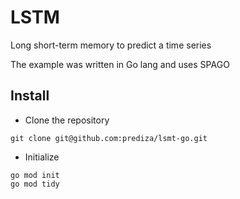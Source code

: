 # LSTM

Long short-term memory to predict a time series

The example was written in Go lang and uses SPAGO

## Install

- Clone the repository
```console
git clone git@github.com:prediza/lsmt-go.git
```
- Initialize 
```console
go mod init
go mod tidy
```
